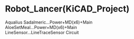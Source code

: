 # Robot_Lancer(KiCAD_Project)

Aqualius Sadalmeric...Power+MD(x6)+Main <br>
AloeSetMeal...Power+MD(x6)+Main <br>
LineSensor...LineTraceSensor Circuit <br>
